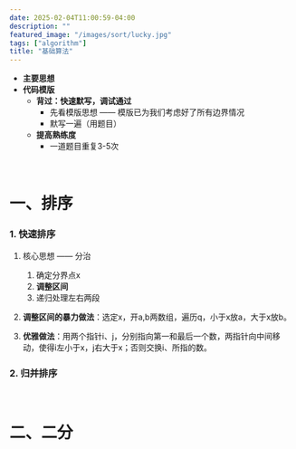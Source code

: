 ```yaml
---
date: 2025-02-04T11:00:59-04:00
description: ""
featured_image: "/images/sort/lucky.jpg"
tags: ["algorithm"]
title: "基础算法"
---
```


+ **主要思想**
+ **代码模版**
  + **背过：快速默写，调试通过**
    + 先看模版思想 —— 模版已为我们考虑好了所有边界情况
    + 默写一遍（用题目）
  + **提高熟练度**
    + 一道题目重复3-5次



&nbsp;

# 一、排序

### 1. 快速排序

1. 核心思想 —— 分治

   1. 确定分界点x
   2. **调整区间**
   3. 递归处理左右两段

2. **调整区间的暴力做法**：选定x，开a,b两数组，遍历q，小于x放a，大于x放b。

3. **优雅做法**：用两个指针i、j，分别指向第一和最后一个数，两指针向中间移动，使得i左小于x，j右大于x；否则交换i、所指的数。

   





### 2. 归并排序



&nbsp;

# 二、二分